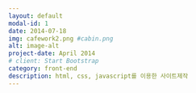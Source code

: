 ```yaml
---
layout: default
modal-id: 1
date: 2014-07-18
img: cafework2.png #cabin.png
alt: image-alt
project-date: April 2014
# client: Start Bootstrap
category: front-end
description: html, css, javascript를 이용한 사이트제작
---
```

